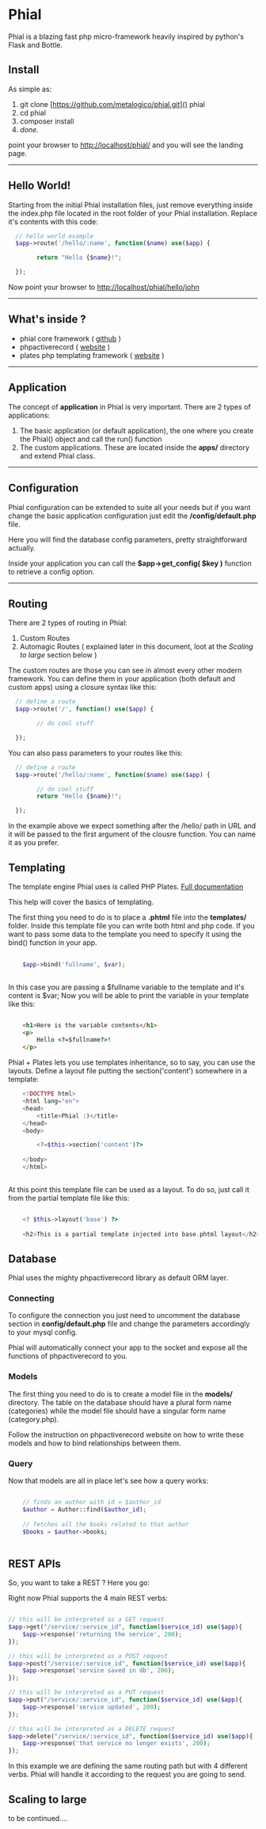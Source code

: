 # Phial

Phial is a blazing fast php micro-framework heavily inspired by python's Flask and Bottle.

## Install

As simple as:

1.  git clone [https://github.com/metalogico/phial.git]() phial
2.  cd phial
3.  composer install
4.  _done._

point your browser to [http://localhost/phial/]() and you will see the landing page.

* * *

## Hello World!

Starting from the initial Phial installation files, just remove everything inside the index.php file located in the root folder of your Phial installation.
Replace it's contents with this code:

```php
  // hello world example
  $app->route('/hello/:name', function($name) use($app) {

        return "Hello {$name}!";

  });
```

Now point your browser to [http://localhost/phial/hello/john]()





* * *

## What's inside ?

*   phial core framework   ( [github](https://github.com/metalogico/phial) )
*   phpactiverecord ( [website](http://www.phpactiverecord.org) )
*   plates php templating framework ( [website](http://platesphp.com) )

***

## Application
The concept of **application** in Phial is very important. There are 2 types of applications:

1. The basic application (or default application), the one where you create the Phial() object and call the run() function
2. The custom applications. These are located inside the **apps/** directory and extend Phial class.

***

## Configuration

Phial configuration can be extended to suite all your needs but 
if you want change the basic application configuration just edit the **/config/default.php** file.

Here you will find the database config parameters, pretty straightforward actually.

Inside your application you can call the  **$app->get_config( $key )** function to retrieve a config option.

***

## Routing

There are 2 types of routing in Phial:

1. Custom Routes
2. Automagic Routes ( explained later in this document, loot at the _Scaling to large_ section below )

The custom routes are those you can see in almost every other modern framework. You can define them in your application (both default and custom apps) using a closure syntax like this:

```php
  // define a route
  $app->route('/', function() use($app) {

        // do cool stuff

  });
```

You can also pass parameters to your routes like this:

```php
  // define a route
  $app->route('/hello/:name', function($name) use($app) {

        // do cool stuff
        return "Hello {$name}!";

  });
```
In the example above we expect something after the /hello/ path in URL and it will be
passed to the first argument of the clousre function. You can name it as you prefer.


## Templating
The template engine Phial uses is called PHP Plates. [Full documentation](http://platesphp.com/)

This help will cover the basics of templating.

The first thing you need to do is to place a **.phtml** file into the **templates/** folder.
Inside this template file you can write both html and php code.
If you want to pass some data to the template you need to specify it using the bind() function in your app.

```php
		
	$app->bind('fullname', $var);
	
```

In this case you are passing a $fullname variable to the template and it's content is $var;
Now you will be able to print the variable in your template like this:

```html

	<h1>Here is the variable contents</h1>
	<p>
		Hello <?=$fullname?>!
	</p>

```


Phial + Plates lets you use templates inheritance, so to say, you can use the layouts.
Define a layout file putting the section('content') somewhere in a template:

```php
	<!DOCTYPE html>
	<html lang="en">
	<head>
		<title>Phial :)</title>
	</head>
	<body>

		<?=$this->section('content')?>
	
	</body>
	</html>
	

```

At this point this template file can be used as a layout. To do so, just call it from the partial template file like this:

```php

	<? $this->layout('base') ?>
	
	<h2>This is a partial template injected into base.phtml layout</h2>

```






## Database
Phial uses the mighty phpactiverecord library as default ORM layer.

### Connecting
To configure the connection you just need to uncomment the database section in **config/default.php** file and change the parameters accordingly to your mysql config.

Phial will automatically connect your app to the socket and expose all the functions of phpactiverecord to you.

### Models
The first thing you need to do is to create a model file in the **models/** directory.
The table on the database should have a plural form name (categories)
while the model file should have a singular form name (category.php).

Follow the instruction on phpactiverecord website on how to write these models
and how to bind relationships between them.



### Query

Now that models are all in place let's see how a query works:

```php

	// finds an author with id = $author_id
	$author = Author::find($author_id);
	
	// fetches all the books related to that author
	$books = $author->books;
	
```





## REST APIs

So, you want to take a REST ? Here you go:

Right now Phial supports the 4 main REST verbs:

```php

// this will be interpreted as a GET request
$app->get("/service/:service_id", function($service_id) use($app){
	$app->response('returning the service', 200);
});

// this will be interpreted as a POST request
$app->post("/service/:service_id", function($service_id) use($app){
	$app->response('service saved in db', 200);
});

// this will be interpreted as a PUT request
$app->put("/service/:service_id", function($service_id) use($app){
	$app->response('service updated', 200);
});

// this will be interpreted as a DELETE request
$app->delete("/service/:service_id", function($service_id) use($app){
	$app->response('that service no longer exists', 200);
});
```

In this example we are defining the same routing path but with 4 different verbs. Phial will handle it according to the request you are going to send.



## Scaling to large

to be continued....
